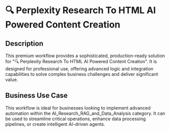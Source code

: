 # 🔍 Perplexity Research To HTML  AI Powered Content Creation

## Description
This premium workflow provides a sophisticated, production-ready solution for "🔍 Perplexity Research To HTML  AI Powered Content Creation". It is designed for professional use, offering advanced logic and integration capabilities to solve complex business challenges and deliver significant value.

## Business Use Case
This workflow is ideal for businesses looking to implement advanced automation within the AI_Research_RAG_and_Data_Analysis category. It can be used to streamline critical operations, enhance data processing pipelines, or create intelligent AI-driven agents.
